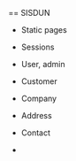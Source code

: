 == SISDUN

* Static pages

* Sessions

* User, admin

* Customer

* Company

* Address

* Contact

*
